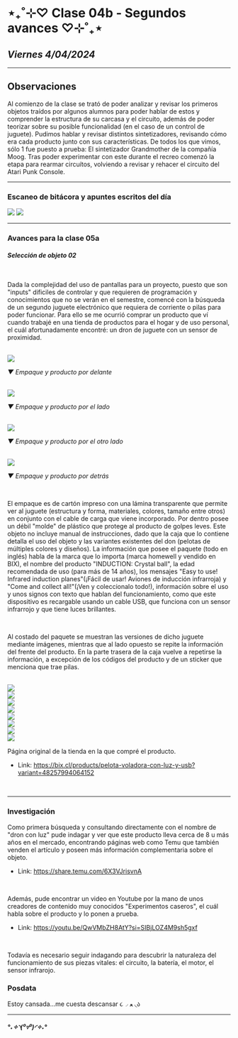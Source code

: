 # ⋆₊˚⊹♡ Clase 04b - Segundos avances ♡⊹˚₊⋆

## _Viernes 4/04/2024_

***

## Observaciones

Al comienzo de la clase se trató de poder analizar y revisar los primeros objetos traídos por algunos alumnos para poder hablar de estos y comprender la estructura de su carcasa y el circuito, además de poder teorizar sobre su posible funcionalidad (en el caso de un control de juguete). Pudimos hablar y revisar distintos sintetizadores, revisando cómo era cada producto junto con sus características. De todos los que vimos, sólo 1 fue puesto a prueba: El sintetizador Grandmother de la compañía Moog. Tras poder experimentar con este durante el recreo comenzó la etapa para rearmar circuítos, volviendo a revisar y rehacer el circuito del Atari Punk Console.

***

### Escaneo de bitácora y apuntes escritos del día

<img src="./image/001-08.04.jpg">
<img src="./image/002-08.04.jpg">

***

### Avances para la clase 05a

#### _Selección de objeto 02_

<br>

Dada la complejidad del uso de pantallas para un proyecto, puesto que son "inputs" dificiles de controlar y que requieren de programación y conocimientos que no se verán en el semestre, comencé con la búsqueda de un segundo juguete electrónico que requiera de corriente o pilas para poder funcionar. Para ello se me ocurrió comprar un producto que ví cuando trabajé en una tienda de productos para el hogar y de uso personal, el cuál afortunadamente encontré: un dron de juguete con un sensor de proximidad.

<br>

<img src="./image/003-08.04.jpeg">

_▼ Empaque y producto por delante_

<br>

<img src="./image/004-08.04.jpeg">

_▼ Empaque y producto por el lado_

<br>

<img src="./image/005-08.04.jpeg">

_▼ Empaque y producto por el otro lado_

<br>

<img src="./image/006-08.04.jpeg">

_▼ Empaque y producto por detrás_

<br>

El empaque es de cartón impreso con una lámina transparente que permite ver al juguete (estructura y forma, materiales, colores, tamaño entre otros) en conjunto con el cable de carga que viene incorporado. Por dentro posee un débil "molde" de plástico que protege al producto de golpes leves. Este objeto no incluye manual de instrucciones, dado que la caja que lo contiene detalla el uso del objeto y las variantes existentes del don (pelotas de múltiples colores y diseños). La información que posee el paquete (todo en inglés) habla de la marca que lo importa (marca homewell y vendido en BIX), el nombre del producto "INDUCTION: Crystal ball", la edad recomendada de uso (para más de 14 años), los mensajes "Easy to use! Infrared induction planes"(¡Fácil de usar! Aviones de inducción infrarroja) y "Come and collect all!"(¡Ven y coleccionalo todo!), información sobre el uso y unos signos con texto que hablan del funcionamiento, como que este dispositivo es recargable usando un cable USB, que funciona con un sensor infrarrojo y que tiene luces brillantes.

<br>

Al costado del paquete se muestran las versiones de dicho juguete mediante imágenes, mientras que al lado opuesto se repite la información del frente del producto. En la parte trasera de la caja vuelve a repetirse la información, a excepción de los códigos del producto y de un sticker que menciona que trae pilas.

<br>

<img src="./image/007-08.04.jpeg">

<br>

<img src="./image/008-08.04.jpeg">

<br>

<img src="./image/009-08.04.jpeg">

<br>

<img src="./image/010-08.04.jpeg">

<br>

<img src="./image/011-08.04.jpeg">

<br>

<img src="./image/012-08.04.jpeg">

<br>

<img src="./image/013-08.04.jpeg">

<br>

<img src="./image/014-08.04.jpeg">

<br>

Página original de la tienda en la que compré el producto.

- Link: <https://bix.cl/products/pelota-voladora-con-luz-y-usb?variant=48257994064152>

<br>

***

### Investigación

Como primera búsqueda y consultando directamente con el nombre de "dron con luz" pude indagar y ver que este producto lleva cerca de 8 u más años en el mercado, encontrando páginas web como Temu que también venden el artículo y poseen más información complementaria sobre el objeto.

- Link: <https://share.temu.com/6X3VJrisvnA>

<br>

Además, pude encontrar un video en Youtube por la mano de unos creadores de contenido muy conocidos "Experimentos caseros", el cuál habla sobre el producto y lo ponen a prueba.

- Link: <https://youtu.be/QwVMbZH8AtY?si=SIBjLOZ4M9sh5gxf>

<br>

Todavía es necesario seguir indagando para descubrir la naturaleza del funcionamiento de sus piezas vitales: el circuito, la batería, el motor, el sensor infrarojo.

### Posdata

Estoy cansada...me cuesta descansar ૮◞ ﻌ ◟ა

***

##### _°˖✧◝(⁰▿⁰)◜✧˖°_

